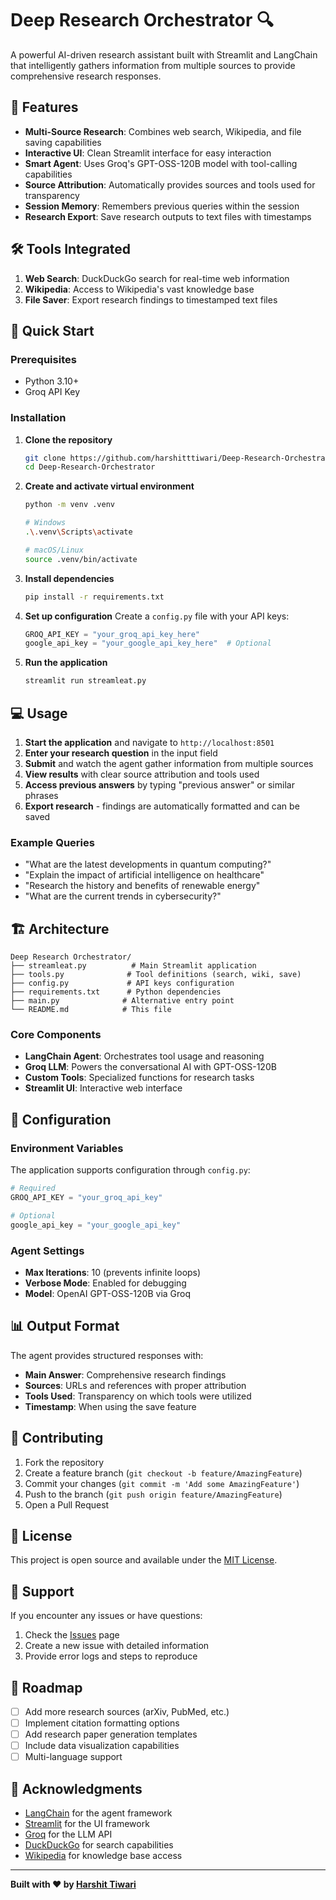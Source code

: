 # Deep Research Orchestrator 🔍

A powerful AI-driven research assistant built with Streamlit and LangChain that intelligently gathers information from multiple sources to provide comprehensive research responses.

## 🌟 Features

- **Multi-Source Research**: Combines web search, Wikipedia, and file saving capabilities
- **Interactive UI**: Clean Streamlit interface for easy interaction
- **Smart Agent**: Uses Groq's GPT-OSS-120B model with tool-calling capabilities
- **Source Attribution**: Automatically provides sources and tools used for transparency
- **Session Memory**: Remembers previous queries within the session
- **Research Export**: Save research outputs to text files with timestamps

## 🛠️ Tools Integrated

1. **Web Search**: DuckDuckGo search for real-time web information
2. **Wikipedia**: Access to Wikipedia's vast knowledge base
3. **File Saver**: Export research findings to timestamped text files

## 🚀 Quick Start

### Prerequisites

- Python 3.10+
- Groq API Key

### Installation

1. **Clone the repository**
   ```bash
   git clone https://github.com/harshitttiwari/Deep-Research-Orchestrator.git
   cd Deep-Research-Orchestrator
   ```

2. **Create and activate virtual environment**
   ```bash
   python -m venv .venv
   
   # Windows
   .\.venv\Scripts\activate
   
   # macOS/Linux
   source .venv/bin/activate
   ```

3. **Install dependencies**
   ```bash
   pip install -r requirements.txt
   ```

4. **Set up configuration**
   Create a `config.py` file with your API keys:
   ```python
   GROQ_API_KEY = "your_groq_api_key_here"
   google_api_key = "your_google_api_key_here"  # Optional
   ```

5. **Run the application**
   ```bash
   streamlit run streamleat.py
   ```

## 💻 Usage

1. **Start the application** and navigate to `http://localhost:8501`
2. **Enter your research question** in the input field
3. **Submit** and watch the agent gather information from multiple sources
4. **View results** with clear source attribution and tools used
5. **Access previous answers** by typing "previous answer" or similar phrases
6. **Export research** - findings are automatically formatted and can be saved

### Example Queries

- "What are the latest developments in quantum computing?"
- "Explain the impact of artificial intelligence on healthcare"
- "Research the history and benefits of renewable energy"
- "What are the current trends in cybersecurity?"

## 🏗️ Architecture

```
Deep Research Orchestrator/
├── streamleat.py          # Main Streamlit application
├── tools.py              # Tool definitions (search, wiki, save)
├── config.py             # API keys configuration
├── requirements.txt      # Python dependencies
├── main.py              # Alternative entry point
└── README.md            # This file
```

### Core Components

- **LangChain Agent**: Orchestrates tool usage and reasoning
- **Groq LLM**: Powers the conversational AI with GPT-OSS-120B
- **Custom Tools**: Specialized functions for research tasks
- **Streamlit UI**: Interactive web interface

## 🔧 Configuration

### Environment Variables

The application supports configuration through `config.py`:

```python
# Required
GROQ_API_KEY = "your_groq_api_key"

# Optional
google_api_key = "your_google_api_key"
```

### Agent Settings

- **Max Iterations**: 10 (prevents infinite loops)
- **Verbose Mode**: Enabled for debugging
- **Model**: OpenAI GPT-OSS-120B via Groq

## 📊 Output Format

The agent provides structured responses with:

- **Main Answer**: Comprehensive research findings
- **Sources**: URLs and references with proper attribution
- **Tools Used**: Transparency on which tools were utilized
- **Timestamp**: When using the save feature

## 🤝 Contributing

1. Fork the repository
2. Create a feature branch (`git checkout -b feature/AmazingFeature`)
3. Commit your changes (`git commit -m 'Add some AmazingFeature'`)
4. Push to the branch (`git push origin feature/AmazingFeature`)
5. Open a Pull Request

## 📝 License

This project is open source and available under the [MIT License](LICENSE).

## 🛟 Support

If you encounter any issues or have questions:

1. Check the [Issues](https://github.com/harshitttiwari/Deep-Research-Orchestrator/issues) page
2. Create a new issue with detailed information
3. Provide error logs and steps to reproduce

## 🔮 Roadmap

- [ ] Add more research sources (arXiv, PubMed, etc.)
- [ ] Implement citation formatting options
- [ ] Add research paper generation templates
- [ ] Include data visualization capabilities
- [ ] Multi-language support

## 🙏 Acknowledgments

- [LangChain](https://langchain.com/) for the agent framework
- [Streamlit](https://streamlit.io/) for the UI framework
- [Groq](https://groq.com/) for the LLM API
- [DuckDuckGo](https://duckduckgo.com/) for search capabilities
- [Wikipedia](https://wikipedia.org/) for knowledge base access

---

**Built with ❤️ by [Harshit Tiwari](https://github.com/harshitttiwari)**